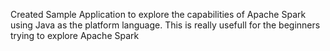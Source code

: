 Created Sample Application to explore the capabilities of Apache Spark using Java as the platform language.
This is really usefull for the beginners trying to explore Apache Spark
